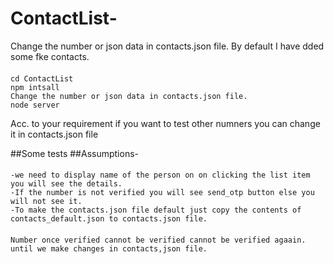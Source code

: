 # ContactList- 

Change the number or json data in contacts.json file.
By default I have dded some fke contacts.  
#### 
    cd ContactList
    npm intsall
    Change the number or json data in contacts.json file.
    node server
    
Acc. to your requirement if you want to test other numners you can change it in contacts.json file

##Some tests
##Assumptions-
####
	-we need to display name of the person on on clicking the list item you will see the details.
	-If the number is not verified you will see send_otp button else you will not see it.
	-To make the contacts.json file default just copy the contents of contacts_default.json to contacts.json file.
####

	Number once verified cannot be verified cannot be verified agaain. until we make changes in contacts,json file.
